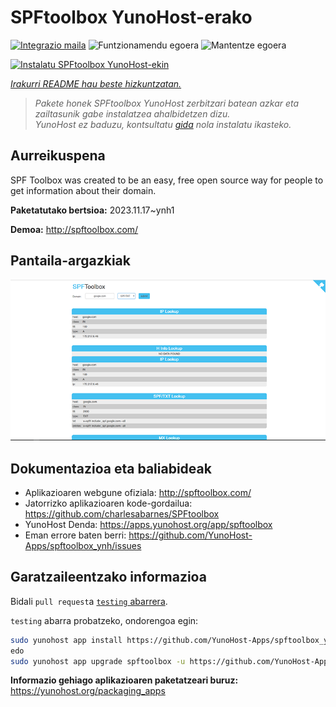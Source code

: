 <!--
Ohart ongi: README hau automatikoki sortu da <https://github.com/YunoHost/apps/tree/master/tools/readme_generator>ri esker
EZ editatu eskuz.
-->

# SPFtoolbox YunoHost-erako

[![Integrazio maila](https://dash.yunohost.org/integration/spftoolbox.svg)](https://dash.yunohost.org/appci/app/spftoolbox) ![Funtzionamendu egoera](https://ci-apps.yunohost.org/ci/badges/spftoolbox.status.svg) ![Mantentze egoera](https://ci-apps.yunohost.org/ci/badges/spftoolbox.maintain.svg)

[![Instalatu SPFtoolbox YunoHost-ekin](https://install-app.yunohost.org/install-with-yunohost.svg)](https://install-app.yunohost.org/?app=spftoolbox)

*[Irakurri README hau beste hizkuntzatan.](./ALL_README.md)*

> *Pakete honek SPFtoolbox YunoHost zerbitzari batean azkar eta zailtasunik gabe instalatzea ahalbidetzen dizu.*  
> *YunoHost ez baduzu, kontsultatu [gida](https://yunohost.org/install) nola instalatu ikasteko.*

## Aurreikuspena

SPF Toolbox was created to be an easy, free open source way for people to get information about their domain.


**Paketatutako bertsioa:** 2023.11.17~ynh1

**Demoa:** <http://spftoolbox.com/>

## Pantaila-argazkiak

![SPFtoolbox(r)en pantaila-argazkia](./doc/screenshots/687474703a2f2f692e696d6775722e636f6d2f4143785a5074512e706e67.png)

## Dokumentazioa eta baliabideak

- Aplikazioaren webgune ofiziala: <http://spftoolbox.com/>
- Jatorrizko aplikazioaren kode-gordailua: <https://github.com/charlesabarnes/SPFtoolbox>
- YunoHost Denda: <https://apps.yunohost.org/app/spftoolbox>
- Eman errore baten berri: <https://github.com/YunoHost-Apps/spftoolbox_ynh/issues>

## Garatzaileentzako informazioa

Bidali `pull request`a [`testing` abarrera](https://github.com/YunoHost-Apps/spftoolbox_ynh/tree/testing).

`testing` abarra probatzeko, ondorengoa egin:

```bash
sudo yunohost app install https://github.com/YunoHost-Apps/spftoolbox_ynh/tree/testing --debug
edo
sudo yunohost app upgrade spftoolbox -u https://github.com/YunoHost-Apps/spftoolbox_ynh/tree/testing --debug
```

**Informazio gehiago aplikazioaren paketatzeari buruz:** <https://yunohost.org/packaging_apps>
